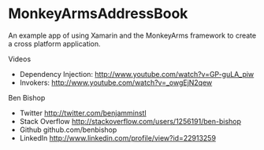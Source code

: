 MonkeyArmsAddressBook
=====================

An example app of using Xamarin and the MonkeyArms framework to create a cross platform application.

Videos
- Dependency Injection: http://www.youtube.com/watch?v=GP-guLA_piw
- Invokers: http://www.youtube.com/watch?v=_owgEjN2qew

Ben Bishop
- Twitter http://twitter.com/benjamminstl
- Stack Overflow http://stackoverflow.com/users/1256191/ben-bishop 
- Github github.com/benbishop
- LinkedIn http://www.linkedin.com/profile/view?id=22913259

